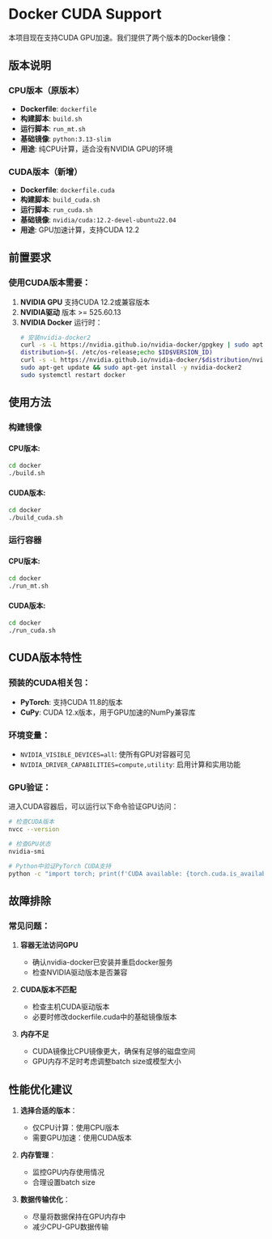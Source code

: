 # Docker CUDA Support

本项目现在支持CUDA GPU加速。我们提供了两个版本的Docker镜像：

## 版本说明

### CPU版本（原版本）
- **Dockerfile**: `dockerfile`
- **构建脚本**: `build.sh`  
- **运行脚本**: `run_mt.sh`
- **基础镜像**: `python:3.13-slim`
- **用途**: 纯CPU计算，适合没有NVIDIA GPU的环境

### CUDA版本（新增）
- **Dockerfile**: `dockerfile.cuda`
- **构建脚本**: `build_cuda.sh`
- **运行脚本**: `run_cuda.sh`  
- **基础镜像**: `nvidia/cuda:12.2-devel-ubuntu22.04`
- **用途**: GPU加速计算，支持CUDA 12.2

## 前置要求

### 使用CUDA版本需要：
1. **NVIDIA GPU** 支持CUDA 12.2或兼容版本
2. **NVIDIA驱动** 版本 >= 525.60.13
3. **NVIDIA Docker** 运行时：
   ```bash
   # 安装nvidia-docker2
   curl -s -L https://nvidia.github.io/nvidia-docker/gpgkey | sudo apt-key add -
   distribution=$(. /etc/os-release;echo $ID$VERSION_ID)
   curl -s -L https://nvidia.github.io/nvidia-docker/$distribution/nvidia-docker.list | sudo tee /etc/apt/sources.list.d/nvidia-docker.list
   sudo apt-get update && sudo apt-get install -y nvidia-docker2
   sudo systemctl restart docker
   ```

## 使用方法

### 构建镜像

#### CPU版本:
```bash
cd docker
./build.sh
```

#### CUDA版本:
```bash
cd docker
./build_cuda.sh
```

### 运行容器

#### CPU版本:
```bash
cd docker
./run_mt.sh
```

#### CUDA版本:
```bash
cd docker  
./run_cuda.sh
```

## CUDA版本特性

### 预装的CUDA相关包：
- **PyTorch**: 支持CUDA 11.8的版本
- **CuPy**: CUDA 12.x版本，用于GPU加速的NumPy兼容库

### 环境变量：
- `NVIDIA_VISIBLE_DEVICES=all`: 使所有GPU对容器可见
- `NVIDIA_DRIVER_CAPABILITIES=compute,utility`: 启用计算和实用功能

### GPU验证：
进入CUDA容器后，可以运行以下命令验证GPU访问：
```bash
# 检查CUDA版本
nvcc --version

# 检查GPU状态
nvidia-smi

# Python中验证PyTorch CUDA支持
python -c "import torch; print(f'CUDA available: {torch.cuda.is_available()}'); print(f'GPU count: {torch.cuda.device_count()}')"
```

## 故障排除

### 常见问题：

1. **容器无法访问GPU**
   - 确认nvidia-docker已安装并重启docker服务
   - 检查NVIDIA驱动版本是否兼容

2. **CUDA版本不匹配**
   - 检查主机CUDA驱动版本
   - 必要时修改dockerfile.cuda中的基础镜像版本

3. **内存不足**
   - CUDA镜像比CPU镜像更大，确保有足够的磁盘空间
   - GPU内存不足时考虑调整batch size或模型大小

## 性能优化建议

1. **选择合适的版本**：
   - 仅CPU计算：使用CPU版本
   - 需要GPU加速：使用CUDA版本

2. **内存管理**：
   - 监控GPU内存使用情况
   - 合理设置batch size

3. **数据传输优化**：
   - 尽量将数据保持在GPU内存中
   - 减少CPU-GPU数据传输